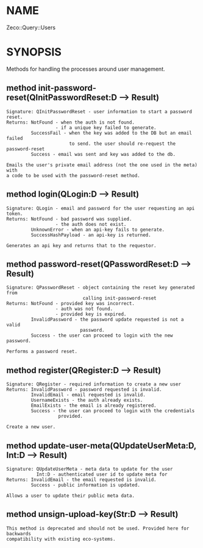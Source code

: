 NAME
====

Zeco::Query::Users

SYNOPSIS
========

Methods for handling the processes around user management.

method init-password-reset(QInitPasswordReset:D --> Result) 
------------------------------------------------------------

    Signature: QInitPasswordReset - user information to start a password reset.
    Returns: NotFound - when the auth is not found.
                      - if a unique key failed to generate.
             SuccessFail - when the key was added to the DB but an email failed
                           to send. the user should re-request the password-reset
             Success - email was sent and key was added to the db.

    Emails the user's private email address (not the one used in the meta) with
    a code to be used with the password-reset method.

method login(QLogin:D --> Result) 
----------------------------------

    Signature: QLogin - email and password for the user requesting an api token.
    Returns: NotFound - bad password was supplied.
                      - the auth does not exist.
             UnknownError - when an api-key fails to generate.
             SuccessHashPayload - an api-key is returned. 

    Generates an api key and returns that to the requestor.

method password-reset(QPasswordReset:D --> Result) 
---------------------------------------------------

    Signature: QPasswordReset - object containing the reset key generated from
                                calling init-password-reset
    Returns: NotFound - provided key was incorrect.
                      - auth was not found. 
                      - provided key is expired.
             InvalidPassword - the password update requested is not a valid
                               password.
             Success - the user can proceed to login with the new password.

    Performs a password reset.

method register(QRegister:D --> Result) 
----------------------------------------

    Signature: QRegister - required information to create a new user
    Returns: InvalidPassword - password requested is invalid.
             InvalidEmail - email requested is invalid.
             UsernameExists - the auth already exists.
             EmailExists - the email is already registered.
             Success - the user can proceed to login with the credentials
                       provided.

    Create a new user.

method update-user-meta(QUpdateUserMeta:D, Int:D --> Result) 
-------------------------------------------------------------

    Signature: QUpdateUserMeta - meta data to update for the user 
               Int:D - authenticated user id to update meta for
    Returns: InvalidEmail - the email requested is invalid.
             Success - public information is updated. 

    Allows a user to update their public meta data.

method unsign-upload-key(Str:D --> Result) 
-------------------------------------------

    This method is deprecated and should not be used. Provided here for backwards
    compatibility with existing eco-systems.

